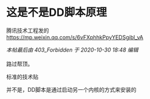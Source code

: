 # 这是不是DD脚本原理


腾讯技术工程发的<img src="static/image/smiley/default/lol.gif" smilieid="12" border="0" alt="" /> <img src="static/image/smiley/default/lol.gif" smilieid="12" border="0" alt="" /> <img src="static/image/smiley/default/lol.gif" smilieid="12" border="0" alt="" /> <br />
https://mp.weixin.qq.com/s/6vFXphhkPpyYEDSgibl_vA<br />


<i class="pstatus"> 本帖最后由 403_Forbidden 于 2020-10-30 18:48 编辑 </i><br />
<br />
路过帮顶。<img src="static/image/smiley/default/lol.gif" smilieid="12" border="0" alt="" />

标准的技术贴<img id="aimg_deE3l" onclick="zoom(this, this.src, 0, 0, 0)" class="zoom" src="https://cdn.jsdelivr.net/gh/hishis/forum-master/public/images/patch.gif" onmouseover="img_onmouseoverfunc(this)" onload="thumbImg(this)" border="0" alt="" />

并不是，DD脚本是通过启动另一个内核的方式来安装的
